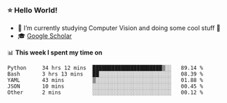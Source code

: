 ### ⭐️ Hello World!

<!--
**hologerry/hologerry** is a ✨ _special_ ✨ repository because its `README.md` (this file) appears on your GitHub profile.

Here are some ideas to get you started:

- 🔭 I’m currently working and studying on Computer Vision
- 🌱 I’m currently learning at Peking University
- 💬 Ask me about 
- 📫 How to reach me: E-mail
- 😄 Pronouns: he/his
- ⚡ Fun fact: Music is the Power
-->


- 🔭 I’m currently studying Computer Vision and doing some cool stuff 🤖
- 🎓 [Google Scholar](https://scholar.google.com/citations?user=3ykqW9wAAAAJ&hl=en)


📊 **This week I spent my time on**

<!--START_SECTION:waka-->

```text
Python     34 hrs 12 mins  ██████████████████████▒░░   89.14 %
Bash       3 hrs 13 mins   ██░░░░░░░░░░░░░░░░░░░░░░░   08.39 %
YAML       43 mins         ▒░░░░░░░░░░░░░░░░░░░░░░░░   01.88 %
JSON       10 mins         ░░░░░░░░░░░░░░░░░░░░░░░░░   00.45 %
Other      2 mins          ░░░░░░░░░░░░░░░░░░░░░░░░░   00.12 %
```

<!--END_SECTION:waka-->
